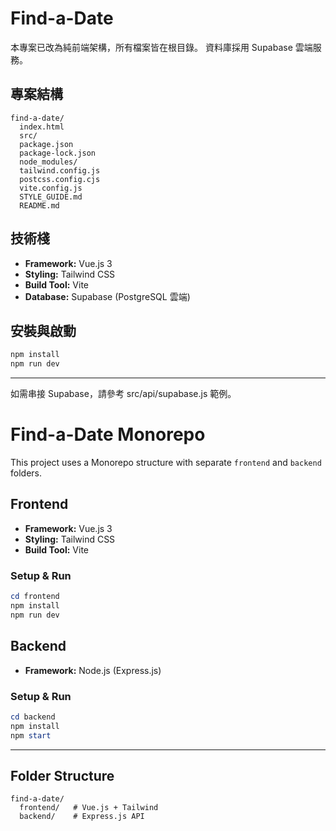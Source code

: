 # Find-a-Date

本專案已改為純前端架構，所有檔案皆在根目錄。
資料庫採用 Supabase 雲端服務。

## 專案結構

```
find-a-date/
  index.html
  src/
  package.json
  package-lock.json
  node_modules/
  tailwind.config.js
  postcss.config.cjs
  vite.config.js
  STYLE_GUIDE.md
  README.md
```

## 技術棧

- **Framework:** Vue.js 3
- **Styling:** Tailwind CSS
- **Build Tool:** Vite
- **Database:** Supabase (PostgreSQL 雲端)

## 安裝與啟動

```powershell
npm install
npm run dev
```

---

如需串接 Supabase，請參考 src/api/supabase.js 範例。

# Find-a-Date Monorepo

This project uses a Monorepo structure with separate `frontend` and `backend` folders.

## Frontend

- **Framework:** Vue.js 3
- **Styling:** Tailwind CSS
- **Build Tool:** Vite

### Setup & Run

```powershell
cd frontend
npm install
npm run dev
```

## Backend

- **Framework:** Node.js (Express.js)

### Setup & Run

```powershell
cd backend
npm install
npm start
```

---

## Folder Structure

```
find-a-date/
  frontend/   # Vue.js + Tailwind
  backend/    # Express.js API
```
